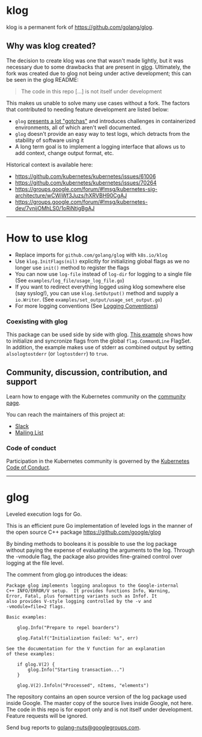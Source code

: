 klog
====

klog is a permanent fork of https://github.com/golang/glog.

## Why was klog created?

The decision to create klog was one that wasn't made lightly, but it was necessary due to some
drawbacks that are present in [glog](https://github.com/golang/glog). Ultimately, the fork was created due to glog not being under active development; this can be seen in the glog README:

> The code in this repo [...] is not itself under development

This makes us unable to solve many use cases without a fork. The factors that contributed to needing feature development are listed below:

 * `glog` [presents a lot "gotchas"](https://github.com/kubernetes/kubernetes/issues/61006) and introduces challenges in containerized environments, all of which aren't well documented.
 * `glog` doesn't provide an easy way to test logs, which detracts from the stability of software using it
 * A long term goal is to implement a logging interface that allows us to add context, change output format, etc.

Historical context is available here:

 * https://github.com/kubernetes/kubernetes/issues/61006
 * https://github.com/kubernetes/kubernetes/issues/70264
 * https://groups.google.com/forum/#!msg/kubernetes-sig-architecture/wCWiWf3Juzs/hXRVBH90CgAJ
 * https://groups.google.com/forum/#!msg/kubernetes-dev/7vnijOMhLS0/1oRiNtigBgAJ

----

How to use klog
===============
- Replace imports for `github.com/golang/glog` with `k8s.io/klog`
- Use `klog.InitFlags(nil)` explicitly for initializing global flags as we no longer use `init()` method to register the flags
- You can now use `log-file` instead of `log-dir` for logging to a single file (See `examples/log_file/usage_log_file.go`)
- If you want to redirect everything logged using klog somewhere else (say syslog!), you can use `klog.SetOutput()` method and supply a `io.Writer`. (See `examples/set_output/usage_set_output.go`)
- For more logging conventions (See [Logging Conventions](https://github.com/kubernetes/community/blob/master/contributors/devel/logging.md))

### Coexisting with glog
This package can be used side by side with glog. [This example](examples/coexist_glog/coexist_glog.go) shows how to initialize and syncronize flags from the global `flag.CommandLine` FlagSet. In addition, the example makes use of stderr as combined output by setting `alsologtostderr` (or `logtostderr`) to `true`.

## Community, discussion, contribution, and support

Learn how to engage with the Kubernetes community on the [community page](http://kubernetes.io/community/).

You can reach the maintainers of this project at:

- [Slack](https://kubernetes.slack.com/messages/sig-architecture)
- [Mailing List](https://groups.google.com/forum/#!forum/kubernetes-sig-architecture)

### Code of conduct

Participation in the Kubernetes community is governed by the [Kubernetes Code of Conduct](code-of-conduct.md).

----

glog
====

Leveled execution logs for Go.

This is an efficient pure Go implementation of leveled logs in the
manner of the open source C++ package
	https://github.com/google/glog

By binding methods to booleans it is possible to use the log package
without paying the expense of evaluating the arguments to the log.
Through the -vmodule flag, the package also provides fine-grained
control over logging at the file level.

The comment from glog.go introduces the ideas:

	Package glog implements logging analogous to the Google-internal
	C++ INFO/ERROR/V setup.  It provides functions Info, Warning,
	Error, Fatal, plus formatting variants such as Infof. It
	also provides V-style logging controlled by the -v and
	-vmodule=file=2 flags.

	Basic examples:

		glog.Info("Prepare to repel boarders")

		glog.Fatalf("Initialization failed: %s", err)

	See the documentation for the V function for an explanation
	of these examples:

		if glog.V(2) {
			glog.Info("Starting transaction...")
		}

		glog.V(2).Infoln("Processed", nItems, "elements")


The repository contains an open source version of the log package
used inside Google. The master copy of the source lives inside
Google, not here. The code in this repo is for export only and is not itself
under development. Feature requests will be ignored.

Send bug reports to golang-nuts@googlegroups.com.
